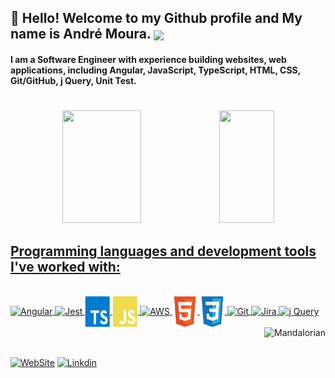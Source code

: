 ## 👋 Hello! Welcome to my Github profile and My name is André Moura. <img height="28" align="center" src="http://andresilvamoura.com/assets/Star-Wars-the-Mandalorian.png">

#### I am a Software Engineer with experience building websites, web applications, including Angular, JavaScript, TypeScript, HTML, CSS, Git/GitHub, j Query, Unit Test.  

#

<div align="center">
  <a href="https://github.com/andresilvamoura">
  <img height="180em" width="50%" src="https://github-readme-stats.vercel.app/api?username=andresilvamoura&show_icons=true&theme=radical&count_private=true"/><img height="180em" width="42%" src="https://github-readme-stats.vercel.app/api/top-langs/?username=andresilvamoura&layout=compact&&theme=radical"/>
</div>  
   
<h2> Programming languages and development tools I've worked with: </h2>



<div style="display: inline_block"><br>
  <img align="center" alt="Angular" height="50" width="40" src="https://cdn.jsdelivr.net/gh/devicons/devicon/icons/angularjs/angularjs-plain.svg">
  <img align="center" alt="Jest" height="50" width="40" src="https://cdn.jsdelivr.net/gh/devicons/devicon/icons/jest/jest-plain.svg">
  <img align="center" alt="Ts" height="50" width="40" src="https://raw.githubusercontent.com/devicons/devicon/master/icons/typescript/typescript-plain.svg">
  <img align="center" alt="Js" height="50" width="40" src="https://raw.githubusercontent.com/devicons/devicon/master/icons/javascript/javascript-plain.svg">
  <img align="center" alt="AWS" height="80" width="80" src="https://cdn.jsdelivr.net/gh/devicons/devicon/icons/amazonwebservices/amazonwebservices-plain-wordmark.svg">
  <img align="center" alt="HTML" height="50" width="40" src="https://raw.githubusercontent.com/devicons/devicon/master/icons/html5/html5-original.svg">
  <img align="center" alt="CSS" height="50" width="40" src="https://raw.githubusercontent.com/devicons/devicon/master/icons/css3/css3-original.svg">
  <img align="center" alt="Git" height="50" width="40" src="https://cdn.jsdelivr.net/gh/devicons/devicon/icons/git/git-original.svg">
  <img align="center" alt="Jira" height="50" width="40" src="https://cdn.jsdelivr.net/gh/devicons/devicon/icons/jira/jira-original-wordmark.svg">
  <img align="center" alt="j Query" height="50" width="40" src="https://cdn.jsdelivr.net/gh/devicons/devicon/icons/jquery/jquery-plain-wordmark.svg">
  <img align="right" alt="Mandalorian" height="200" src="http://andresilvamoura.com/assets/Star-Wars-the-Mandalorian-h-300.png">
</div>  
<br /><br />
<div>

[![WebSite](https://img.shields.io/badge/andresilvamoura.com-SOON-blue)](http://andresilvamoura.com)
[![Linkdin](https://img.shields.io/badge/LinkedIn-0077B5?style=lat-square&logo=linkedin&logoColor=white)](http://www.linkedin.com/in/andresilvamoura)

</div>
